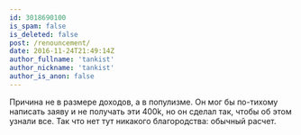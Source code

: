 ```yaml
---
id: 3018690100
is_spam: false
is_deleted: false
post: /renouncement/
date: 2016-11-24T21:49:14Z
author_fullname: 'tankist'
author_nickname: 'tankist'
author_is_anon: false
---
```


<p>Причина не в размере доходов, а в популизме. Он мог бы по-тихому написать заяву и не получать эти 400k, но он сделал так, чтобы об этом узнали все. Так что нет тут никакого благородства: обычный расчет.</p>
